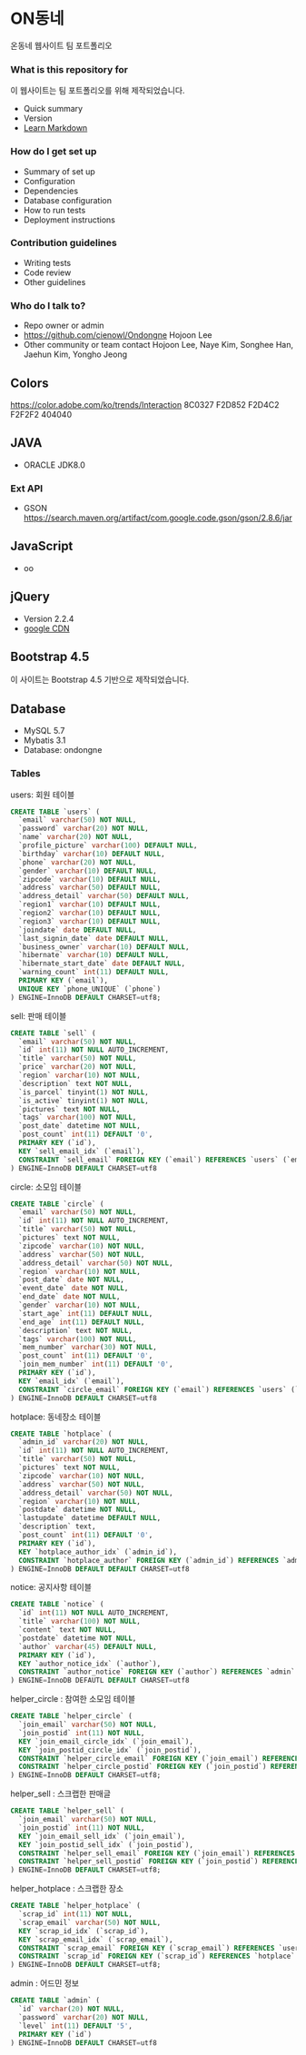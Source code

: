 # ON동네

온동네 웹사이트 팀 포트폴리오

### What is this repository for

이 웹사이트는 팀 포트폴리오를 위해 제작되었습니다.

* Quick summary
* Version
* [Learn Markdown](https://bitbucket.org/tutorials/markdowndemo)

### How do I get set up

* Summary of set up
* Configuration
* Dependencies
* Database configuration
* How to run tests
* Deployment instructions

### Contribution guidelines

* Writing tests
* Code review
* Other guidelines

### Who do I talk to?

* Repo owner or admin
* https://github.com/cienowl/Ondongne
  Hojoon Lee
* Other community or team contact
  Hojoon Lee, Naye Kim, Songhee Han, Jaehun Kim, Yongho Jeong

## Colors
https://color.adobe.com/ko/trends/Interaction
8C0327
F2D852
F2D4C2
F2F2F2
404040

## JAVA

* ORACLE JDK8.0

### Ext API

- GSON https://search.maven.org/artifact/com.google.code.gson/gson/2.8.6/jar


## JavaScript

* oo

## jQuery

* Version 2.2.4
* [google CDN](https://ajax.googleapis.com/ajax/libs/jquery/2.2.4/jquery.min.js)

## Bootstrap 4.5

이 사이트는 Bootstrap 4.5 기반으로 제작되었습니다.

## Database

* MySQL 5.7
* Mybatis 3.1
* Database: ondongne

### Tables

users: 회원 테이블

~~~sql
CREATE TABLE `users` (
  `email` varchar(50) NOT NULL,
  `password` varchar(20) NOT NULL,
  `name` varchar(20) NOT NULL,
  `profile_picture` varchar(100) DEFAULT NULL,
  `birthday` varchar(10) DEFAULT NULL,
  `phone` varchar(20) NOT NULL,
  `gender` varchar(10) DEFAULT NULL,
  `zipcode` varchar(10) DEFAULT NULL,
  `address` varchar(50) DEFAULT NULL,
  `address_detail` varchar(50) DEFAULT NULL,
  `region1` varchar(10) DEFAULT NULL,
  `region2` varchar(10) DEFAULT NULL,
  `region3` varchar(10) DEFAULT NULL,
  `joindate` date DEFAULT NULL,
  `last_signin_date` date DEFAULT NULL,
  `business_owner` varchar(10) DEFAULT NULL,
  `hibernate` varchar(10) DEFAULT NULL,
  `hibernate_start_date` date DEFAULT NULL,
  `warning_count` int(11) DEFAULT NULL,
  PRIMARY KEY (`email`),
  UNIQUE KEY `phone_UNIQUE` (`phone`)
) ENGINE=InnoDB DEFAULT CHARSET=utf8;
~~~

sell: 판매 테이블

~~~sql
CREATE TABLE `sell` (
  `email` varchar(50) NOT NULL,
  `id` int(11) NOT NULL AUTO_INCREMENT,
  `title` varchar(50) NOT NULL,
  `price` varchar(20) NOT NULL,
  `region` varchar(10) NOT NULL,
  `description` text NOT NULL,
  `is_parcel` tinyint(1) NOT NULL,
  `is_active` tinyint(1) NOT NULL,
  `pictures` text NOT NULL,
  `tags` varchar(100) NOT NULL,
  `post_date` datetime NOT NULL,
  `post_count` int(11) DEFAULT '0',
  PRIMARY KEY (`id`),
  KEY `sell_email_idx` (`email`),
  CONSTRAINT `sell_email` FOREIGN KEY (`email`) REFERENCES `users` (`email`) ON DELETE CASCADE ON UPDATE CASCADE
) ENGINE=InnoDB DEFAULT CHARSET=utf8
~~~

circle: 소모임 테이블

~~~sql
CREATE TABLE `circle` (
  `email` varchar(50) NOT NULL,
  `id` int(11) NOT NULL AUTO_INCREMENT,
  `title` varchar(50) NOT NULL,
  `pictures` text NOT NULL,
  `zipcode` varchar(10) NOT NULL,
  `address` varchar(50) NOT NULL,
  `address_detail` varchar(50) NOT NULL,
  `region` varchar(10) NOT NULL,
  `post_date` date NOT NULL,
  `event_date` date NOT NULL,
  `end_date` date NOT NULL,
  `gender` varchar(10) NOT NULL,
  `start_age` int(11) DEFAULT NULL,
  `end_age` int(11) DEFAULT NULL,
  `description` text NOT NULL,
  `tags` varchar(100) NOT NULL,
  `mem_number` varchar(30) NOT NULL,
  `post_count` int(11) DEFAULT '0',
  `join_mem_number` int(11) DEFAULT '0',
  PRIMARY KEY (`id`),
  KEY `email_idx` (`email`),
  CONSTRAINT `circle_email` FOREIGN KEY (`email`) REFERENCES `users` (`email`) ON DELETE CASCADE ON UPDATE CASCADE
) ENGINE=InnoDB DEFAULT CHARSET=utf8
~~~

hotplace: 동네장소 테이블

~~~sql
CREATE TABLE `hotplace` (
  `admin_id` varchar(20) NOT NULL,
  `id` int(11) NOT NULL AUTO_INCREMENT,
  `title` varchar(50) NOT NULL,
  `pictures` text NOT NULL,
  `zipcode` varchar(10) NOT NULL,
  `address` varchar(50) NOT NULL,
  `address_detail` varchar(50) NOT NULL,
  `region` varchar(10) NOT NULL,
  `postdate` datetime NOT NULL,
  `lastupdate` datetime DEFAULT NULL,
  `description` text,
  `post_count` int(11) DEFAULT '0',
  PRIMARY KEY (`id`),
  KEY `hotplace_author_idx` (`admin_id`),
  CONSTRAINT `hotplace_author` FOREIGN KEY (`admin_id`) REFERENCES `admin` (`id`) ON DELETE NO ACTION ON UPDATE NO ACTION
) ENGINE=InnoDB DEFAULT DEFAULT CHARSET=utf8
~~~

notice: 공지사항 테이블

~~~sql
CREATE TABLE `notice` (
  `id` int(11) NOT NULL AUTO_INCREMENT,
  `title` varchar(100) NOT NULL,
  `content` text NOT NULL,
  `postdate` datetime NOT NULL,
  `author` varchar(45) DEFAULT NULL,
  PRIMARY KEY (`id`),
  KEY `author_notice_idx` (`author`),
  CONSTRAINT `author_notice` FOREIGN KEY (`author`) REFERENCES `admin` (`id`) ON DELETE NO ACTION ON UPDATE NO ACTION
) ENGINE=InnoDB DEFAUTL DEFAULT CHARSET=utf8
~~~

helper_circle : 참여한 소모임 테이블

~~~sql
CREATE TABLE `helper_circle` (
  `join_email` varchar(50) NOT NULL,
  `join_postid` int(11) NOT NULL,
  KEY `join_email_circle_idx` (`join_email`),
  KEY `join_postid_circle_idx` (`join_postid`),
  CONSTRAINT `helper_circle_email` FOREIGN KEY (`join_email`) REFERENCES `users` (`email`) ON DELETE CASCADE ON UPDATE CASCADE,
  CONSTRAINT `helper_circle_postid` FOREIGN KEY (`join_postid`) REFERENCES `circle` (`id`) ON DELETE CASCADE ON UPDATE CASCADE
) ENGINE=InnoDB DEFAULT CHARSET=utf8;
~~~

helper_sell : 스크랩한 판매글

~~~sql
CREATE TABLE `helper_sell` (
  `join_email` varchar(50) NOT NULL,
  `join_postid` int(11) NOT NULL,
  KEY `join_email_sell_idx` (`join_email`),
  KEY `join_postid_sell_idx` (`join_postid`),
  CONSTRAINT `helper_sell_email` FOREIGN KEY (`join_email`) REFERENCES `users` (`email`) ON DELETE CASCADE ON UPDATE CASCADE,
  CONSTRAINT `helper_sell_postid` FOREIGN KEY (`join_postid`) REFERENCES `sell` (`id`) ON DELETE CASCADE ON UPDATE CASCADE
) ENGINE=InnoDB DEFAULT CHARSET=utf8;
~~~

helper_hotplace : 스크랩한 장소

~~~sql
CREATE TABLE `helper_hotplace` (
  `scrap_id` int(11) NOT NULL,
  `scrap_email` varchar(50) NOT NULL,
  KEY `scrap_id_idx` (`scrap_id`),
  KEY `scrap_email_idx` (`scrap_email`),
  CONSTRAINT `scrap_email` FOREIGN KEY (`scrap_email`) REFERENCES `users` (`email`) ON DELETE CASCADE ON UPDATE CASCADE,
  CONSTRAINT `scrap_id` FOREIGN KEY (`scrap_id`) REFERENCES `hotplace` (`id`) ON DELETE CASCADE ON UPDATE CASCADE
) ENGINE=InnoDB DEFAULT CHARSET=utf8;
~~~

admin : 어드민 정보

~~~sql
CREATE TABLE `admin` (
  `id` varchar(20) NOT NULL,
  `password` varchar(20) NOT NULL,
  `level` int(11) DEFAULT '5',
  PRIMARY KEY (`id`)
) ENGINE=InnoDB DEFAULT CHARSET=utf8
~~~
